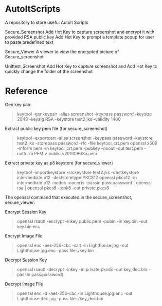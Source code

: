 # AutoItScripts
A repository to store useful AutoIt Scripts

Secure_Screenshot
Add Hot Key to capture screenshot and encrypt it with provided RSA public key
Add Hot Key to prompt a template popup for user to paste predefined text

Secure_Viewer
A viewer to view the encrypted picture of Secure_screenshot

Unittest_Screenshot
Add Hot Key to capture screenshot and Add Hot Key to quickly change the folder of the screenshot

# Reference
Gen key pair:
>keytool -genkeypair -alias screenshot -keypass password -keysize 2048 -keyalg RSA -keystore test2.jks -validity 1460

Extract public key pem file (for secure_screenshot)
>keytool -exportcert -alias screenshot -keypass password -keystore test2.jks -storepass password -rfc -file keytool_crt.pem
>openssl x509 -inform pem -in keytool_crt.pem -pubkey -noout -out test.pem -outform PEM > public.v20160803a.pem

Extract private key as p8 keystore (for secure_viewer)
>keytool -importkeystore -srckeystore test2.jks -destkeystore intermediate.p12 -deststoretype PKCS12
>openssl pkcs12 -in intermediate.p12 -nodes -nocerts -passin pass:password | openssl rsa | openssl pkcs8 -topk8 -out private.pkcs8

The openssl command that executed in the secure_screenshot, secure_viewer:

Encrypt Session Key
>openssl rsautl -encrypt -inkey public.pem -pubin -in key.bin -out key.bin.enc

Encrypt Image File
>openssl enc -aes-256-cbc -salt -in Lighthouse.jpg -out Lighthouse.jpg.enc -pass file:./key.bin

Decrypt Session Key
>openssl rsautl -decrypt -inkey -in private.pkcs8 -out key_dec.bin -passin pass:password)

Decrypt Image File
>openssl enc -d -aes-256-cbc -in Lighthouse.jpg.enc -out Lighthouse.dec.jpg -pass file:./key_dec.bin

